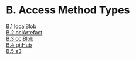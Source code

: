 # B.  Access Method Types

[B.1 localBlob](localBlob.md) <br>
[B.2 ociArtefact](ociArtefact.md) <br>
[B.3 ociBlob](ociBlob.md) <br>
[B.4 gitHub](gitHub.md) <br>
[B.5 s3](s3.md) <br>